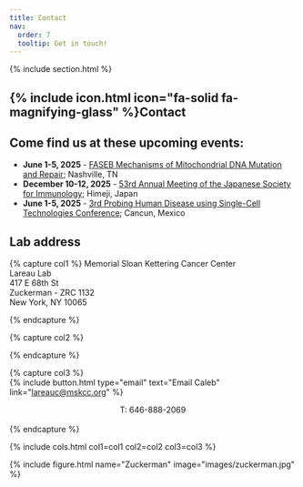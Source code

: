 ```yaml
---
title: Contact
nav:
  order: 7
  tooltip: Get in touch!
---
```


{% include section.html %}

## {% include icon.html icon="fa-solid fa-magnifying-glass" %}Contact

## Come find us at these upcoming events:

- <b>June 1-5, 2025</b> - [FASEB Mechanisms of Mitochondrial DNA Mutation and Repair](https://events.faseb.org/event/mitochondrialdna/summary); Nashville, TN
- <b>December 10-12, 2025</b> - [53rd Annual Meeting of the Japanese Society for Immunology](https://www2.aeplan.co.jp/jsi2025/en/); Himeji, Japan
- <b>June 1-5, 2025</b> - [3rd Probing Human Disease using Single-Cell Technologies Conference](https://www.fusion-conferences.com/conference/194); Cancun, Mexico

## Lab address

{% capture col1 %}
Memorial Sloan Kettering Cancer Center<br>
Lareau Lab<br>
417 E 68th St<br>
Zuckerman - ZRC 1132<br>
New York, NY 10065<br>

{% endcapture %}

{% capture col2 %}
 
{% endcapture %}

{% capture col3 %}
<br>
{%
  include button.html
  type="email"
  text="Email Caleb"
  link="lareauc@mskcc.org"
%}
<center>T: 646-888-2069</center>
<br>
{% endcapture %}

{% include cols.html col1=col1 col2=col2 col3=col3 %}

{% include figure.html name="Zuckerman" image="images/zuckerman.jpg" %}

